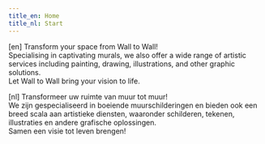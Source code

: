 ```yaml
---
title_en: Home
title_nl: Start
---
```


[en]
Transform your space from Wall to Wall! <br>
Specialising in captivating murals, we also offer a wide range of artistic services including painting, drawing, illustrations, and other graphic solutions. <br>
Let Wall to Wall bring your vision to life.

[nl]
Transformeer uw ruimte van muur tot muur! <br>
We zijn gespecialiseerd in boeiende muurschilderingen en bieden ook een breed scala aan artistieke diensten, waaronder schilderen, tekenen, illustraties en andere grafische oplossingen. <br>
Samen een visie tot leven brengen!

